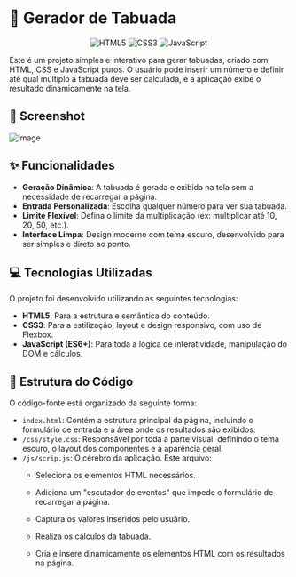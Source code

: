 # 🔢 Gerador de Tabuada

<p align="center">
  <img alt="HTML5" src="https://img.shields.io/badge/HTML5-E34F26?style=for-the-badge&logo=html5&logoColor=white">
  <img alt="CSS3" src="https://img.shields.io/badge/CSS3-1572B6?style=for-the-badge&logo=css3&logoColor=white">
  <img alt="JavaScript" src="https://img.shields.io/badge/JavaScript-F7DF1E?style=for-the-badge&logo=javascript&logoColor=black">
</p>

Este é um projeto simples e interativo para gerar tabuadas, criado com HTML, CSS e JavaScript puros. O usuário pode inserir um número e definir até qual múltiplo a tabuada deve ser calculada, e a aplicação exibe o resultado dinamicamente na tela.

## 📸 Screenshot
![image](https://github.com/user-attachments/assets/97137a61-dae0-4501-b2b3-e3ceeb893ed5)

## ✨ Funcionalidades

* **Geração Dinâmica**: A tabuada é gerada e exibida na tela sem a necessidade de recarregar a página.
* **Entrada Personalizada**: Escolha qualquer número para ver sua tabuada.
* **Limite Flexível**: Defina o limite da multiplicação (ex: multiplicar até 10, 20, 50, etc.).
* **Interface Limpa**: Design moderno com tema escuro, desenvolvido para ser simples e direto ao ponto.

## 💻 Tecnologias Utilizadas

O projeto foi desenvolvido utilizando as seguintes tecnologias:

* **HTML5**: Para a estrutura e semântica do conteúdo.
* **CSS3**: Para a estilização, layout e design responsivo, com uso de Flexbox.
* **JavaScript (ES6+)**: Para toda a lógica de interatividade, manipulação do DOM e cálculos.

## 📁 Estrutura do Código

O código-fonte está organizado da seguinte forma:

* `index.html`: Contém a estrutura principal da página, incluindo o formulário de entrada e a área onde os resultados são exibidos.
* `/css/style.css`: Responsável por toda a parte visual, definindo o tema escuro, o layout dos componentes e a aparência geral.
* `/js/scrip.js`: O cérebro da aplicação. Este arquivo:
    * Seleciona os elementos HTML necessários.
    * Adiciona um "escutador de eventos" que impede o formulário de recarregar a página.
 





    * Captura os valores inseridos pelo usuário.
    * Realiza os cálculos da tabuada.
    * Cria e insere dinamicamente os elementos HTML com os resultados na página.
